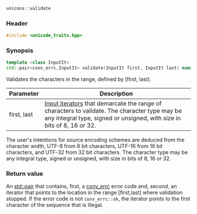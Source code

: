 ```c++
unicons::validate
```

### Header

```c++
#include <unicode_traits.hpp>
```

### Synopsis
```c++
template <class InputIt>
std::pair<conv_errc,InputIt> validate(InputIt first, InputIt last) noexcept
```

Validates the characters in the range, defined by [first, last).

Parameter   |Description
------------|------------------------------
first, last | [Input iterators](http://en.cppreference.com/w/cpp/concept/InputIterator) that demarcate the range of characters to validate. The character type may be any integral type, signed or unsigned, with size in bits of 8, 16 or 32. 

The user's intentions for source encoding schemes are deduced from the character width, UTF-8 from 8 bit characters, UTF-16 from 16 bit characters, and UTF-32 from 32 bit characters. The character type may be any integral type, signed or unsigned, with size in bits of 8, 16 or 32.

### Return value

An [std::pair](http://en.cppreference.com/w/cpp/utility/pair) that contains, first, a [conv_errc](conv_errc) error code and, second, an iterator that points to the location in the range [first,last] where validation stopped. If the error code is not `conv_errc::ok`, the iterator points to the first character of the sequence that is illegal.
